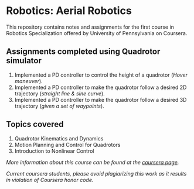 # Robotics: Aerial Robotics
This repository contains notes and assignments for the first course in Robotics Specialization offered by University of Pennsylvania on Coursera. 

## Assignments completed using Quadrotor simulator

1. Implemented a PD controller to control the height of a quadrotor (*Hover maneuver*).
1. Implemented a PD controller to make the quadrotor follow a desired 2D trajectory (*straight line & sine curve*).
1. Implemented a PD controller to make the quadrotor follow a desired 3D trajectory (*given a set of waypoints*).

## Topics covered

1. Quadrotor Kinematics and Dynamics
1. Motion Planning and Control for Quadrotors
1. Introduction to Nonlinear Control

*More information about this course can be found at the [coursera page](https://www.coursera.org/learn/robotics-flight/home/info).*

*Current coursera students, please avoid plagiarizing this work as it results in violation of Coursera honor code.*
